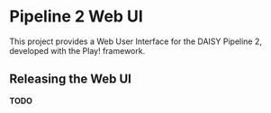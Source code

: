 <!-- [![Build Status](https://travis-ci.org/daisy/pipeline-webui.png?branch=master)](https://travis-ci.org/daisy/pipeline-webui) -->

# Pipeline 2 Web UI

This project provides a Web User Interface for the DAISY Pipeline 2, developed with the Play! framework.

## Releasing the Web UI

**TODO**
